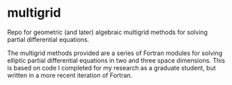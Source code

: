 multigrid
=========

Repo for geometric (and later) algebraic multigrid methods for solving partial differential equations.

The multigrid methods provided are a series of Fortran modules for solving elliptic partial differential equations in two and three space dimensions. This is based on code I completed for my research as a graduate student, but written in a more recent iteration of Fortran.